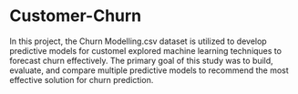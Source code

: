 # Customer-Churn
In this project, the Churn Modelling.csv dataset is utilized to develop predictive models for customeI explored machine learning techniques to forecast churn effectively. The primary goal of this study was to build, evaluate, and compare multiple predictive models to recommend the most effective solution for churn prediction.
